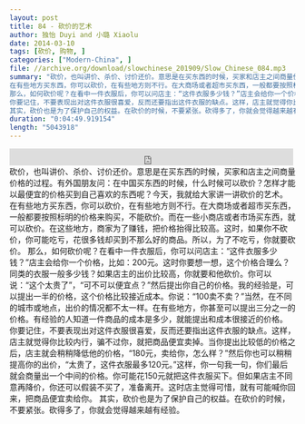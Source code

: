 ```yaml
---
layout: post
title: 84 - 砍价的艺术
author: 独怡 Duyi and 小璐 Xiaolu
date: 2014-03-10
tags: [砍价, 购物, ]
categories: ["Modern-China", ]
file: //archive.org/download/slowchinese_201909/Slow_Chinese_084.mp3
summary: "砍价，也叫讲价、杀价、讨价还价。意思是在买东西的时候，买家和店主之间商量价格的过程。有外国朋友问：在中国买东西的时候，什么时候可以砍价？怎样才能以最便宜的价格买到自己喜欢的东西呢？今天，我就给大家讲一讲砍价的艺术。
在有些地方买东西，你可以砍价，在有些地方则不行。在大商场或者超市买东西，一般都要按照标明的价格来购买，不能砍价。而在一些小商店或者市场买东西，就可以砍价。在这些地方，商家为了赚钱，把价格抬得比较高。这时，如果你不砍价，你可能吃亏，花很多钱却买到不那么好的商品。所以，为了不吃亏，你就要砍价。
那么，如何砍价呢？在看中一件衣服后，你可以问店主：“这件衣服多少钱？”店主会给你一个价格，比如：200元。这时你要想一想，这个价格合理么？同类的衣服一般多少钱？如果店主的出价比较高，你就要和他砍价。你可以说：“这个太贵了”，“可不可以便宜点？”然后提出你自己的价格。我的经验是，可以提出一半的价格，这个价格比较接近成本。你说：“100卖不卖？”当然，在不同的城市或地点，出价的情况都不太一样。在有些地方，你甚至可以提出三分之一的价格。有经验的人知道一件商品的成本是多少，就能提出和成本很接近的价格。
你要记住，不要表现出对这件衣服很喜爱，反而还要指出这件衣服的缺点。这样，店主就觉得你比较内行，骗不过你，就把商品便宜卖掉。当你提出比较低的价格之后，店主就会稍稍降低他的价格，“180元，卖给你，怎么样？”然后你也可以稍稍提高你的出价，“太贵了，这件衣服最多120元。”这样，你一句我一句，你们最后就会商量出一个中间的价格。你可能花150元就把这件衣服买下。但如果店主不同意再降价，你还可以假装不买了，准备离开。这时店主觉得可惜，就有可能喊你回来，把商品便宜卖给你。
其实，砍价也是为了保护自己的权益。在砍价的时候，不要紧张。砍得多了，你就会觉得越来越有经验。"
duration: "0:04:49.919154"
length: "5043918"
---
```


<iframe src="https://archive.org/embed/slowchinese_201909/Slow_Chinese_084.mp3" width="500" height="30" frameborder="0" webkitallowfullscreen="true" mozallowfullscreen="true" allowfullscreen></iframe>
砍价，也叫讲价、杀价、讨价还价。意思是在买东西的时候，买家和店主之间商量价格的过程。有外国朋友问：在中国买东西的时候，什么时候可以砍价？怎样才能以最便宜的价格买到自己喜欢的东西呢？今天，我就给大家讲一讲砍价的艺术。
在有些地方买东西，你可以砍价，在有些地方则不行。在大商场或者超市买东西，一般都要按照标明的价格来购买，不能砍价。而在一些小商店或者市场买东西，就可以砍价。在这些地方，商家为了赚钱，把价格抬得比较高。这时，如果你不砍价，你可能吃亏，花很多钱却买到不那么好的商品。所以，为了不吃亏，你就要砍价。
那么，如何砍价呢？在看中一件衣服后，你可以问店主：“这件衣服多少钱？”店主会给你一个价格，比如：200元。这时你要想一想，这个价格合理么？同类的衣服一般多少钱？如果店主的出价比较高，你就要和他砍价。你可以说：“这个太贵了”，“可不可以便宜点？”然后提出你自己的价格。我的经验是，可以提出一半的价格，这个价格比较接近成本。你说：“100卖不卖？”当然，在不同的城市或地点，出价的情况都不太一样。在有些地方，你甚至可以提出三分之一的价格。有经验的人知道一件商品的成本是多少，就能提出和成本很接近的价格。
你要记住，不要表现出对这件衣服很喜爱，反而还要指出这件衣服的缺点。这样，店主就觉得你比较内行，骗不过你，就把商品便宜卖掉。当你提出比较低的价格之后，店主就会稍稍降低他的价格，“180元，卖给你，怎么样？”然后你也可以稍稍提高你的出价，“太贵了，这件衣服最多120元。”这样，你一句我一句，你们最后就会商量出一个中间的价格。你可能花150元就把这件衣服买下。但如果店主不同意再降价，你还可以假装不买了，准备离开。这时店主觉得可惜，就有可能喊你回来，把商品便宜卖给你。
其实，砍价也是为了保护自己的权益。在砍价的时候，不要紧张。砍得多了，你就会觉得越来越有经验。